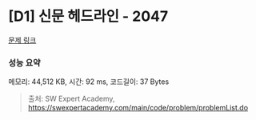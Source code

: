 # [D1] 신문 헤드라인 - 2047 

[문제 링크](https://swexpertacademy.com/main/code/problem/problemDetail.do?contestProbId=AV5QKsLaAy0DFAUq) 

### 성능 요약

메모리: 44,512 KB, 시간: 92 ms, 코드길이: 37 Bytes



> 출처: SW Expert Academy, https://swexpertacademy.com/main/code/problem/problemList.do